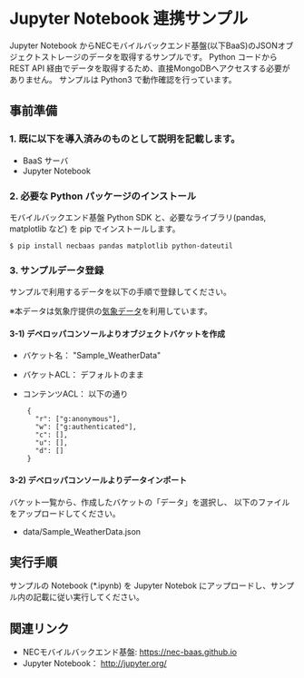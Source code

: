 Jupyter Notebook 連携サンプル
=============================

Jupyter Notebook からNECモバイルバックエンド基盤(以下BaaS)のJSONオブジェクトストレージのデータを取得するサンプルです。
Python コードから REST API 経由でデータを取得するため、直接MongoDBへアクセスする必要がありません。
サンプルは Python3 で動作確認を行っています。

事前準備
--------

### 1. 既に以下を導入済みのものとして説明を記載します。

* BaaS サーバ
* Jupyter Notebook

### 2. 必要な Python パッケージのインストール

モバイルバックエンド基盤 Python SDK と、必要なライブラリ(pandas, matplotlib など)
を pip でインストールします。

    $ pip install necbaas pandas matplotlib python-dateutil

### 3. サンプルデータ登録

サンプルで利用するデータを以下の手順で登録してください。
    
※本データは気象庁提供の[気象データ](https://www.data.jma.go.jp/obd/stats/etrn/index.php)を利用しています。    
    
#### 3-1) デベロッパコンソールよりオブジェクトバケットを作成

* バケット名： "Sample_WeatherData"
* バケットACL： デフォルトのまま
* コンテンツACL： 以下の通り

       {
         "r": ["g:anonymous"],
         "w": ["g:authenticated"],
         "c": [],
         "u": [],
         "d": []
       }

#### 3-2) デベロッパコンソールよりデータインポート

バケット一覧から、作成したバケットの「データ」を選択し、
以下のファイルをアップロードしてください。

* data/Sample_WeatherData.json

実行手順
--------

サンプルの Notebook (*.ipynb) を Jupyter Notebok にアップロードし、サンプル内の記載に従い実行してください。


関連リンク
----------

* NECモバイルバックエンド基盤: https://nec-baas.github.io
* Jupyter Notebook： http://jupyter.org/
